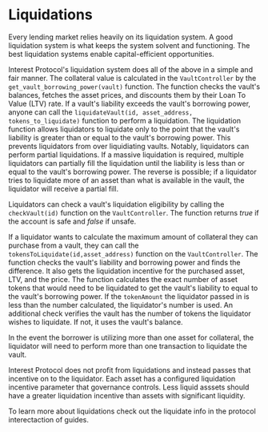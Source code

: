 # Liquidations

Every lending market relies heavily on its liquidation system. A good liquidation system is what keeps the system solvent and functioning. The best liquidation systems enable capital-efficient opportunities. 

Interest Protocol's liquidation system does all of the above in a simple and fair manner. The collateral value is calculated in the `VaultController` by the `get_vault_borrowing_power(vault)` function. The function checks the vault's balances, fetches the asset prices, and discounts them by their Loan To Value (LTV) rate. If a vault's liability exceeds the vault's borrowing power, anyone can call the `liquidateVault(id, asset_address, tokens_to_liquidate)` function to perform a liquidation. The liquidation function allows liquidators to liquidate only to the point that the vault's liability is greater than or equal to the vault's borrowing power. This prevents liquidators from over liquidiating vaults. Notably, liquidators can perform partial liquidations. If a massive liquidation is required, multiple liquidators can partially fill the liquidation until the liability is less than or equal to the vault's borrowing power. The reverse is possible; if a liquidator tries to liquidate more of an asset than what is available in the vault, the liquidator will receive a partial fill. 

Liquidators can check a vault's liquidation eligibility by calling the `checkVault(id)` function on the `VaultController`. The function returns *true* if the account is safe and *false* if unsafe. 

If a liquidator wants to calculate the maximum amount of collateral they can purchase from a vault, they can call the `tokensToLiquidate(id,asset_address)` function on the `VaultController`. The function checks the vault's liability and borrowing power and finds the difference. It also gets the liquidation incentive for the purchased asset, LTV, and the price. The function calculates the exact number of asset tokens that would need to be liquidated to get the vault's liability to equal to the vault's borrowing power. If the `tokenAmount` the liquidator passed in is less than the number calculated, the liquidator's number is used. An additional check verifies the vault has the number of tokens the liquidator wishes to liquidate. If not, it uses the vault's balance. 

In the event the borrower is utilizing more than one asset for collateral, the liquidator will need to perform more than one transaction to liquidate the vault.

Interest Protocol does not profit from liquidations and instead passes that incentive on to the liquidator. Each asset has a configured liquidation incentive parameter that governance controls. Less liquid asssets should have a greater liquidation incentive than assets with significant liquidity. 

To learn more about liquidations check out the liquidate info in the protocol interectaction of guides.

